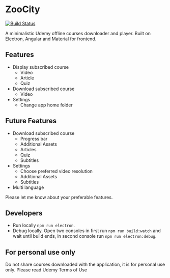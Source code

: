 # ZooCity

[![Build Status](https://travis-ci.org/alexcibotari/zoocity.svg?branch=master)](https://travis-ci.org/alexcibotari/zoocity)

A minimalistic Udemy offline courses downloader and player. Built on Electron, Angular and Material for frontend.

## Features

- Display subscribed course
  - Video
  - Article
  - Quiz
- Download subscribed course
  - Video
- Settings
  - Change app home folder

## Future Features

- Download subscribed course
  - Progress bar
  - Additional Assets
  - Articles
  - Quiz
  - Subtitles
- Settings
  - Choose preferred video resolution
  - Additional Assets
  - Subtitles
- Multi language
  
Please let me know about your preferable features.

## Developers

- Run locally ``npm run electron``.
- Debug locally. Open two consoles in first run ``npm run build:watch`` and wait until build ends, in second console run ``npm run electron:debug``.

## For personal use only
Do not share courses downloaded with the application, it is for personal use only.
Please read Udemy Terms of Use
